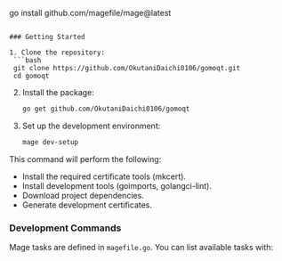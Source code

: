 go install github.com/magefile/mage@latest
  ```

### Getting Started

1. Clone the repository:
   ```bash
   git clone https://github.com/OkutaniDaichi0106/gomoqt.git
   cd gomoqt
   ```

2. Install the package:
   ```bash
   go get github.com/OkutaniDaichi0106/gomoqt
   ```

3. Set up the development environment:
   ```bash
   mage dev-setup
   ```

This command will perform the following:
- Install the required certificate tools (mkcert).
- Install development tools (goimports, golangci-lint).
- Download project dependencies.
- Generate development certificates.

### Development Commands

Mage tasks are defined in `magefile.go`. You can list available tasks with: